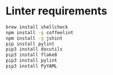 # Linter requirements

```bash
brew install shellcheck
npm install -g coffeelint
npm install -g jshint
pip install pylint
pip3 install docutils
pip3 install flake8
pip3 install pylint
pip3 install PyYAML
```
